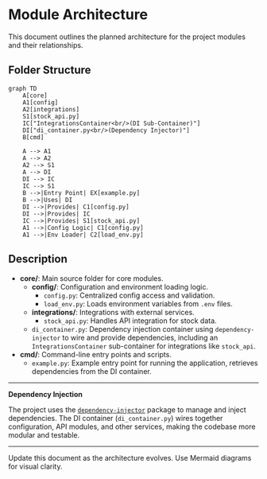 # Module Architecture

This document outlines the planned architecture for the project modules and their relationships.

## Folder Structure

```mermaid
graph TD
    A[core]
    A1[config]
    A2[integrations]
    S1[stock_api.py]
    IC["IntegrationsContainer<br/>(DI Sub-Container)"]
    DI["di_container.py<br/>(Dependency Injector)"]
    B[cmd]
    
    A --> A1
    A --> A2
    A2 --> S1
    A --> DI
    DI --> IC
    IC --> S1
    B -->|Entry Point| EX[example.py]
    B -->|Uses| DI
    DI -->|Provides| C1[config.py]
    DI -->|Provides| IC
    IC -->|Provides| S1[stock_api.py]
    A1 -->|Config Logic| C1[config.py]
    A1 -->|Env Loader| C2[load_env.py]
```

## Description


- **core/**: Main source folder for core modules.
  - **config/**: Configuration and environment loading logic.
    - `config.py`: Centralized config access and validation.
    - `load_env.py`: Loads environment variables from `.env` files.
  - **integrations/**: Integrations with external services.
    - `stock_api.py`: Handles API integration for stock data.
  - `di_container.py`: Dependency injection container using `dependency-injector` to wire and provide dependencies, including an `IntegrationsContainer` sub-container for integrations like `stock_api`.
- **cmd/**: Command-line entry points and scripts.
  - `example.py`: Example entry point for running the application, retrieves dependencies from the DI container.

---
**Dependency Injection**

The project uses the [`dependency-injector`](https://python-dependency-injector.ets-labs.org/) package to manage and inject dependencies. The DI container (`di_container.py`) wires together configuration, API modules, and other services, making the codebase more modular and testable.

---
Update this document as the architecture evolves. Use Mermaid diagrams for visual clarity.
